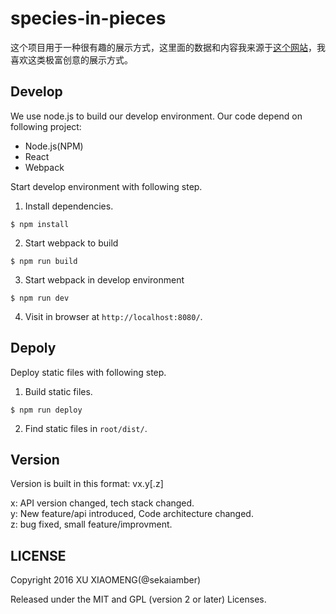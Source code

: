# species-in-pieces

这个项目用于一种很有趣的展示方式，这里面的数据和内容我来源于[这个网站](http://species-in-pieces.com/)，我喜欢这类极富创意的展示方式。

## Develop

We use node.js to build our develop environment. Our code depend on following project:

* Node.js(NPM)
* React
* Webpack

Start develop environment with following step.

1. Install dependencies.
```shell
$ npm install
```

2. Start webpack to build
```shell
$ npm run build
```

3. Start webpack in develop environment
```shell
$ npm run dev
```

4. Visit in browser at `http://localhost:8080/`.

## Depoly

Deploy static files with following step.

1. Build static files.
```shell
$ npm run deploy
```

2. Find static files in `root/dist/`.

## Version

Version is built in this format: vx.y[.z]

x: API version changed, tech stack changed.  
y: New feature/api introduced, Code architecture changed.  
z: bug fixed, small feature/improvment.

## LICENSE

Copyright 2016 XU XIAOMENG(@sekaiamber)

Released under the MIT and GPL (version 2 or later) Licenses.
